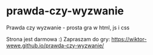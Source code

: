 # prawda-czy-wyzwanie
Prawda czy wyzwanie - prosta gra w html, js i css

Strona jest darmowa :) 
Zapraszam do gry: https://wiktor-wewe.github.io/prawda-czy-wyzwanie/
